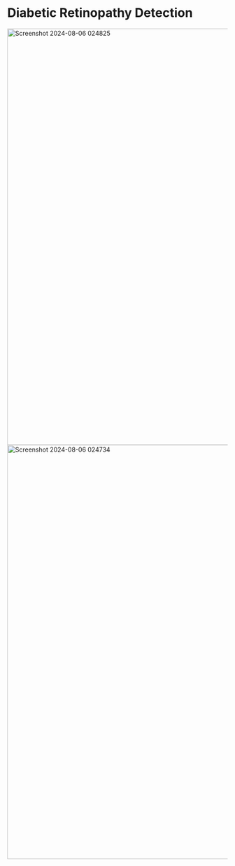 # Diabetic Retinopathy Detection
<img width="950" alt="Screenshot 2024-08-06 024825" src="https://github.com/user-attachments/assets/25b3388a-2dbb-4d21-9584-3fe4a38ab747">

<img width="945" alt="Screenshot 2024-08-06 024734" src="https://github.com/user-attachments/assets/a5cd2e19-9ef1-40f9-ba2c-e2dc0b333a46">
